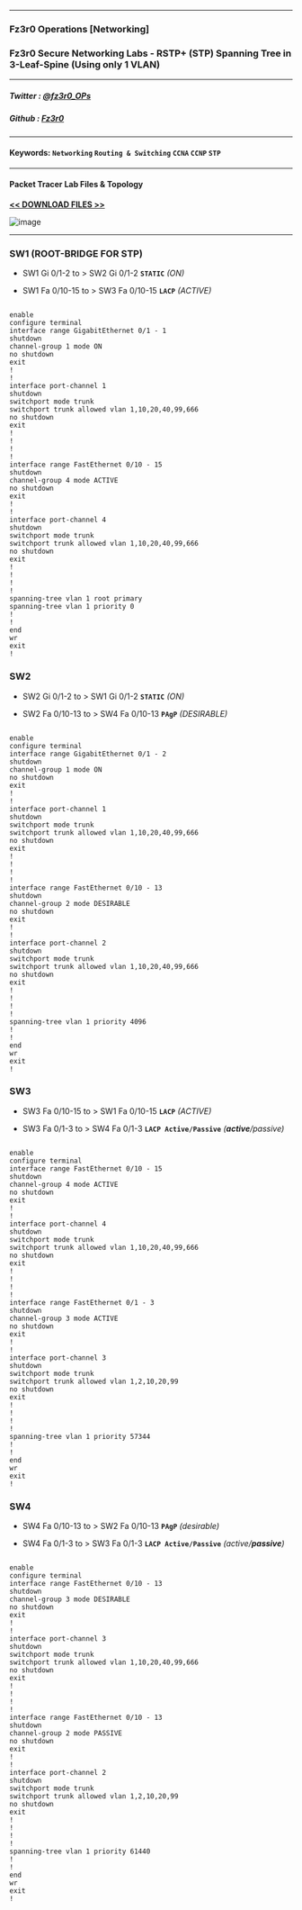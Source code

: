 
---

### Fz3r0 Operations  [Networking]

### Fz3r0 Secure Networking Labs - RSTP+ (STP) Spanning Tree in 3-Leaf-Spine (Using only 1 VLAN)

---

##### Twitter  : [@fz3r0_OPs](https://twitter.com/Fz3r0_OPs) 
##### Github  : [Fz3r0](https://github.com/fz3r0) 

---

#### Keywords: `Networking` `Routing & Switching` `CCNA` `CCNP` `STP`

---

#### Packet Tracer Lab Files & Topology

[**<< DOWNLOAD FILES >>**](https://github.com/Fz3r0/Fz3r0/files/8567524/5___fz3r0_OPs_Routing_._Switching_STP_Bible_3_leaf_datacenter.zip)

![image](https://user-images.githubusercontent.com/94720207/165410114-fbc6e7ed-c660-4b00-9375-71d114dbbe9d.png)

---

### SW1 (ROOT-BRIDGE FOR STP)

- SW1 Gi 0/1-2 to > SW2 Gi 0/1-2 **`STATIC`** _(ON)_

- SW1 Fa 0/10-15 to > SW3 Fa 0/10-15 **`LACP`** _(ACTIVE)_

```

enable
configure terminal
interface range GigabitEthernet 0/1 - 1
shutdown
channel-group 1 mode ON
no shutdown
exit
!
!
interface port-channel 1
shutdown
switchport mode trunk
switchport trunk allowed vlan 1,10,20,40,99,666
no shutdown
exit
!
!
!
!
interface range FastEthernet 0/10 - 15
shutdown
channel-group 4 mode ACTIVE
no shutdown
exit
!
!
interface port-channel 4
shutdown
switchport mode trunk
switchport trunk allowed vlan 1,10,20,40,99,666
no shutdown
exit
!
!
!
!
spanning-tree vlan 1 root primary
spanning-tree vlan 1 priority 0
!
!
end
wr
exit
!

```

### SW2

- SW2 Gi 0/1-2 to > SW1 Gi 0/1-2 **`STATIC`** _(ON)_

- SW2 Fa 0/10-13 to > SW4 Fa 0/10-13 **`PAgP`** _(DESIRABLE)_ 

```

enable
configure terminal
interface range GigabitEthernet 0/1 - 2
shutdown
channel-group 1 mode ON
no shutdown
exit
!
!
interface port-channel 1
shutdown
switchport mode trunk
switchport trunk allowed vlan 1,10,20,40,99,666
no shutdown
exit
!
!
!
!
interface range FastEthernet 0/10 - 13
shutdown
channel-group 2 mode DESIRABLE
no shutdown
exit
!
!
interface port-channel 2
shutdown
switchport mode trunk
switchport trunk allowed vlan 1,10,20,40,99,666
no shutdown
exit
!
!
!
!
spanning-tree vlan 1 priority 4096
!
!
end
wr
exit
!

```

### SW3

- SW3 Fa 0/10-15 to > SW1 Fa 0/10-15 **`LACP`** _(ACTIVE)_

- SW3 Fa 0/1-3 to > SW4 Fa 0/1-3 **`LACP Active/Passive`** _(**active**/passive)_

```

enable
configure terminal
interface range FastEthernet 0/10 - 15
shutdown
channel-group 4 mode ACTIVE
no shutdown
exit
!
!
interface port-channel 4
shutdown
switchport mode trunk
switchport trunk allowed vlan 1,10,20,40,99,666
no shutdown
exit
!
!
!
!
interface range FastEthernet 0/1 - 3
shutdown
channel-group 3 mode ACTIVE
no shutdown
exit
!
!
interface port-channel 3
shutdown
switchport mode trunk
switchport trunk allowed vlan 1,2,10,20,99
no shutdown
exit
!
!
!
!
spanning-tree vlan 1 priority 57344
!
!
end
wr
exit
!

```

### SW4

- SW4 Fa 0/10-13 to > SW2 Fa 0/10-13 **`PAgP`** _(desirable)_

- SW4 Fa 0/1-3 to > SW3 Fa 0/1-3 **`LACP Active/Passive`** _(active/**passive**)_

```

enable
configure terminal
interface range FastEthernet 0/10 - 13
shutdown
channel-group 3 mode DESIRABLE
no shutdown
exit
!
!
interface port-channel 3
shutdown
switchport mode trunk
switchport trunk allowed vlan 1,10,20,40,99,666
no shutdown
exit
!
!
!
!
interface range FastEthernet 0/10 - 13
shutdown
channel-group 2 mode PASSIVE
no shutdown
exit
!
!
interface port-channel 2
shutdown
switchport mode trunk
switchport trunk allowed vlan 1,2,10,20,99
no shutdown
exit
!
!
!
!
spanning-tree vlan 1 priority 61440
!
!
end
wr
exit
!

```

